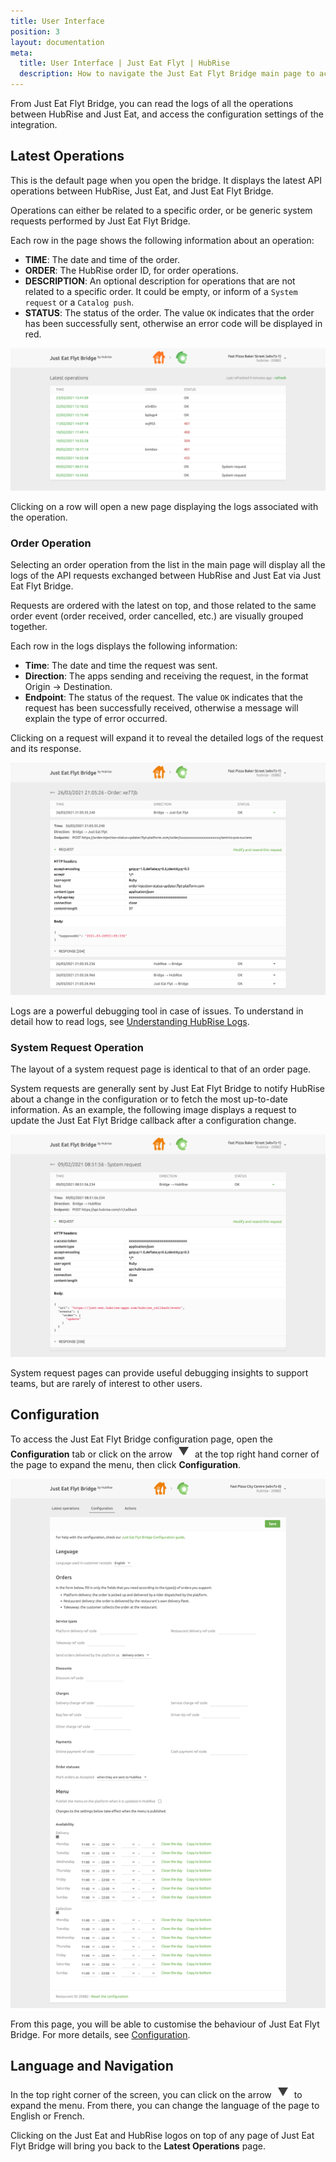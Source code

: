 ```yaml
---
title: User Interface
position: 3
layout: documentation
meta:
  title: User Interface | Just Eat Flyt | HubRise
  description: How to navigate the Just Eat Flyt Bridge main page to access information about the orders and customise the behaviour of the bridge.
---
```


From Just Eat Flyt Bridge, you can read the logs of all the operations between HubRise and Just Eat, and access the configuration settings of the integration.

## Latest Operations

This is the default page when you open the bridge. It displays the latest API operations between HubRise, Just Eat, and Just Eat Flyt Bridge.

Operations can either be related to a specific order, or be generic system requests performed by Just Eat Flyt Bridge.

Each row in the page shows the following information about an operation:

- **TIME**: The date and time of the order.
- **ORDER**: The HubRise order ID, for order operations.
- **DESCRIPTION**: An optional description for operations that are not related to a specific order. It could be empty, or inform of a `System request` or a `Catalog push`.
- **STATUS**: The status of the order. The value `OK` indicates that the order has been successfully sent, otherwise an error code will be displayed in red.

![Operations page of Just Eat Flyt Bridge developed by HubRise](../images/003-en-just-eat-main-page.png)

Clicking on a row will open a new page displaying the logs associated with the operation.

### Order Operation

Selecting an order operation from the list in the main page will display all the logs of the API requests exchanged between HubRise and Just Eat via Just Eat Flyt Bridge.

Requests are ordered with the latest on top, and those related to the same order event (order received, order cancelled, etc.) are visually grouped together.

Each row in the logs displays the following information:

- **Time**: The date and time the request was sent.
- **Direction**: The apps sending and receiving the request, in the format Origin → Destination.
- **Endpoint**: The status of the request. The value `OK` indicates that the request has been successfully received, otherwise a message will explain the type of error occurred.

Clicking on a request will expand it to reveal the detailed logs of the request and its response.

![Order logs page on Just Eat Flyt Bridge](../images/004-en-just-eat-order-logs.png)

Logs are a powerful debugging tool in case of issues. To understand in detail how to read logs, see [Understanding HubRise Logs](/docs/hubrise-logs/).

### System Request Operation

The layout of a system request page is identical to that of an order page.

System requests are generally sent by Just Eat Flyt Bridge to notify HubRise about a change in the configuration or to fetch the most up-to-date information. As an example, the following image displays a request to update the Just Eat Flyt Bridge callback after a configuration change.

![System request page on Just Eat Flyt Bridge](../images/005-en-just-eat-system-request.png)

System request pages can provide useful debugging insights to support teams, but are rarely of interest to other users.

## Configuration

To access the Just Eat Flyt Bridge configuration page, open the **Configuration** tab or click on the arrow <InlineImage width="20" height="20">![Arrow icon](../images/arrow-icon.jpg)</InlineImage> at the top right hand corner of the page to expand the menu, then click **Configuration**.

![Just Eat Flyt Bridge configuration page](../images/002-en-just-eat-configuration-page.png)

From this page, you will be able to customise the behaviour of Just Eat Flyt Bridge. For more details, see [Configuration](/apps/just-eat-flyt/configuration).

## Language and Navigation

In the top right corner of the screen, you can click on the arrow <InlineImage width="20" height="20">![Arrow icon](../images/arrow-icon.jpg)</InlineImage> to expand the menu. From there, you can change the language of the page to English or French.

Clicking on the Just Eat and HubRise logos on top of any page of Just Eat Flyt Bridge will bring you back to the **Latest Operations** page.
